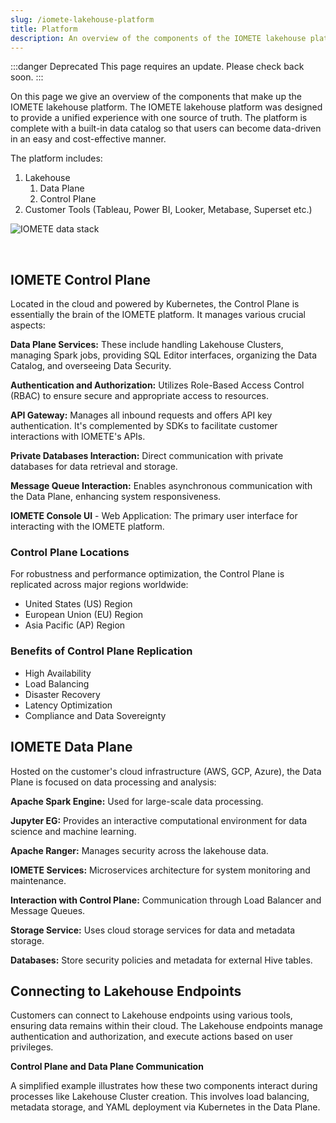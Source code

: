 ```yaml
---
slug: /iomete-lakehouse-platform
title: Platform
description: An overview of the components of the IOMETE lakehouse platform. Snowflake Databricks alternative with a built-in data catalog that users can become data-driven
---
```


:::danger Deprecated
This page requires an update. Please check back soon.
:::

On this page we give an overview of the components that make up the IOMETE lakehouse platform. The IOMETE lakehouse platform was designed to provide a unified experience with one source of truth. The platform is complete with a built-in data catalog so that users can become data-driven in an easy and cost-effective manner.

<!-- We deliver data-infrastructure-as-one-single-platform. We are on the cloud (AWS) and provide a fully managed experience. We also provide local cloud, on-premise and hybrid solutions. -->

The platform includes:

1. Lakehouse
   1. Data Plane
   2. Control Plane
2. Customer Tools (Tableau, Power BI, Looker, Metabase, Superset etc.)

![IOMETE data stack](/img/intro/how-it-works.png)

<br/>

<!-- ### Decoupled Compute and Storage

IOMETE lakehouse uses decoupled compute & storage architecture, aka multi-cluster shared-data architecture.

In this architecture, the data is stored in a cloud object store (like AWS S3) and run multiple compute-cluster on top of the shared data.

Why is running multiple compute clusters on shared data important? Here are the advantages of this architecture:

- Single source of truth of your all company data, as opposed to having different data silos
- Isolate your compute workloads based on team or use cases without duplicating data. _For instance, different teams have different compute clusters or separate ETL workloads from BI workloads, etc. Moreover, as your organization grows, the system can scale horizontally._

### Data Governance

Data governance is a collection of processes, roles, policies, standards, and metrics that ensure the effective and efficient use of information in enabling an organization to achieve its goals. It establishes the processes and responsibilities that ensure the quality and security of the data used across a business or organization. Data governance defines who can take what action, upon what data, in what situations, using what methods.

IOMETE provides the following services to control all these.

### Advanced Data Authorization Control & Auditing

IOMETE provides a state-of-the-art centralized data access control. You can manage:

- Table, Column access control
- Data Masking
- And even tag-based access control, and this reduces hundreds of data access policies only to a few.

Moreover, data auditing enables to track who consumes what data.

### Data Catalog & Discovery

IOMETE data catalog is a collection of metadata, combined with data management and search tools, that helps analysts and other data users find the data they need. It serves as an inventory of available data and provides information to evaluate fitness data for intended uses.

Here are the benefits of the IOMETE data catalog:

- Keep all vital data assets information central: Databases, tables, views, columns, descriptions, tags, statistics, etc.
- Google-like search for your data assets. Quickly find any data asset you’re looking for — tables, views, databases — all in one place.
- Smart auto-tag-detection. IOMETE profiles data and automatically tags datasets with PII/PCI (email, address, person, location, credit card, etc.)
- Data lineage. Reveal how data has evolved through its lifecycle, where it has come from, and foresee the assets that will be impacted due to change going forward.

### Data monitoring & observability

Observability is no longer just for software engineering. With the rise of data downtime and the increasing complexity of the data stack, observability has emerged as a critical concern for data teams, too.

IOMETE provides:

- Automated data quality profiling: automatically profiles your data to identify missing values, outliers & other data anomalies.
- Quality checks: Define checks on the datasets to define the health level. When datasets are not conforming to the checks defined on them, the platform will alert the team about the problem.

### Serverless Job Service (ETL)

Serverless Job Service is a serverless job service for Apache Spark applications with an intuitive user experience. You can think of it, Heroku for Spark applications.

### Data Loaders

Data Loaders are connectors to move data from 3rd party applications, like Mixpanel, HubSpot, and hundreds of others. More will come on this.

<!-- ### BI

Fast, lightweight, intuitive, and loaded with options that make it easy for users of all skill sets to explore and visualize their data, from simple line charts to highly detailed geospatial charts. If you wish to connect your favorite third party BI tool instead (e.g. Tableau or Looker): piece of cake. -->

## IOMETE Control Plane

Located in the cloud and powered by Kubernetes, the Control Plane is essentially the brain of the IOMETE platform. It manages various crucial aspects:

**Data Plane Services:** These include handling Lakehouse Clusters, managing Spark jobs, providing SQL Editor interfaces, organizing the Data Catalog, and overseeing Data Security.

**Authentication and Authorization:** Utilizes Role-Based Access Control (RBAC) to ensure secure and appropriate access to resources.

**API Gateway:** Manages all inbound requests and offers API key authentication. It's complemented by SDKs to facilitate customer interactions with IOMETE's APIs.

**Private Databases Interaction:** Direct communication with private databases for data retrieval and storage.

**Message Queue Interaction:** Enables asynchronous communication with the Data Plane, enhancing system responsiveness.

**IOMETE Console UI** - Web Application: The primary user interface for interacting with the IOMETE platform.

### Control Plane Locations

For robustness and performance optimization, the Control Plane is replicated across major regions worldwide:

- United States (US) Region
- European Union (EU) Region
- Asia Pacific (AP) Region

### Benefits of Control Plane Replication

- High Availability
- Load Balancing
- Disaster Recovery
- Latency Optimization
- Compliance and Data Sovereignty

## IOMETE Data Plane

Hosted on the customer's cloud infrastructure (AWS, GCP, Azure), the Data Plane is focused on data processing and analysis:

**Apache Spark Engine:** Used for large-scale data processing.

**Jupyter EG:** Provides an interactive computational environment for data science and machine learning.

**Apache Ranger:** Manages security across the lakehouse data.

**IOMETE Services:** Microservices architecture for system monitoring and maintenance.

**Interaction with Control Plane:** Communication through Load Balancer and Message Queues.

**Storage Service:** Uses cloud storage services for data and metadata storage.

**Databases:** Store security policies and metadata for external Hive tables.

## Connecting to Lakehouse Endpoints

Customers can connect to Lakehouse endpoints using various tools, ensuring data remains within their cloud. The Lakehouse endpoints manage authentication and authorization, and execute actions based on user privileges.

**Control Plane and Data Plane Communication**

A simplified example illustrates how these two components interact during processes like Lakehouse Cluster creation. This involves load balancing, metadata storage, and YAML deployment via Kubernetes in the Data Plane.
